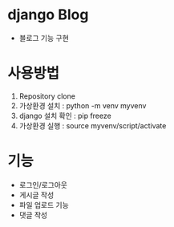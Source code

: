 # django Blog
- 블로그 기능 구현

# 사용방법
1. Repository clone
2. 가상환경 설치 : python -m venv myvenv
3. django 설치 확인 : pip freeze
4. 가상환경 실행 : source myvenv/script/activate

# 기능
- 로그인/로그아웃
- 게시글 작성
- 파일 업로드 기능
- 댓글 작성
